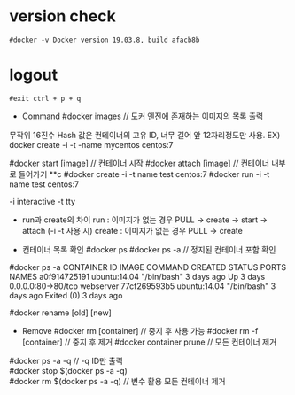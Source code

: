 # version check
``#docker -v
Docker version 19.03.8, build afacb8b
``

# logout
`` #exit
ctrl + p + q
``
- Command
#docker images    // 도커 엔진에 존재하는 이미지의 목록 출력

무작위 16진수 Hash 값은 컨테이너의 고유 ID, 너무 길어 앞 12자리정도만 사용.
EX) docker create -i -t -name mycentos centos:7

#docker start [image]   // 컨테이너 시작
#docker attach [image]  // 컨테이너 내부로 들어가기
**c
#docker create -i -t name test centos:7
#docker run -i -t name test centos:7

-i interactive
-t tty

- run과 create의 차이
run     : 이미지가 없는 경우 PULL -> create -> start -> attach (-i -t 사용 시)
create  : 이미지가 없는 경우 PULL -> create

- 컨테이너 목록 확인
#docker ps
#docker ps -a // 정지된 컨테이너 포함 확인

#docker ps -a
CONTAINER ID        IMAGE               COMMAND             CREATED             STATUS                  PORTS                NAMES
a0f914725191        ubuntu:14.04        "/bin/bash"         3 days ago          Up 3 days               0.0.0.0:80->80/tcp   webserver
77cf269593b5        ubuntu:14.04        "/bin/bash"         3 days ago          Exited (0) 3 days ago   

#docker rename [old] [new]

- Remove
#docker rm [container]    // 중지 후 사용 가능
#docker rm -f [container] // 중지 후 제거
#docker container prune   // 모든 컨테이너 제거

#docker ps -a -q    // -q ID만 출력  
#docker stop $(docker ps -a -q)   
#docker rm $(docker ps -a -q)     // 변수 활용 모든 컨테이너 제거
